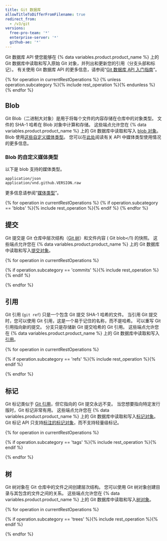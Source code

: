```yaml
---
title: Git 数据库
allowTitleToDifferFromFilename: true
redirect_from:
  - /v3/git
versions:
  free-pro-team: '*'
  enterprise-server: '*'
  github-ae: '*'
---
```


Git 数据库 API 使您能够在 {% data variables.product.product_name %} 上的 Git 数据库中读取和写入原始 Git 对象，并列出和更新您的引用（分支头部和标记）。 有关使用 Git 数据库 API 的更多信息，请参阅“[Git 数据库 API 入门指南](/rest/guides/getting-started-with-the-git-database-api)”。

{% for operation in currentRestOperations %}
  {% unless operation.subcategory %}{% include rest_operation %}{% endunless %}
{% endfor %}

## Blob

Git Blob（二进制大对象）是用于将每个文件的内容存储在仓库中的对象类型。 文件的 SHA-1 哈希在 Blob 对象中计算和存储。 这些端点允许您在 {% data variables.product.product_name %} 上的 Git 数据库中读取和写入 [blob 对象](https://git-scm.com/book/en/v1/Git-Internals-Git-Objects)。 Blob 使用[这些自定义媒体类型](#custom-media-types)。 您可以在[此处](/rest/overview/media-types)阅读有关 API 中媒体类型使用情况的更多信息。

### Blob 的自定义媒体类型

以下是 blob 支持的媒体类型。

    application/json
    application/vnd.github.VERSION.raw

更多信息请参阅“[媒体类型](/rest/overview/media-types)”。

{% for operation in currentRestOperations %}
  {% if operation.subcategory == 'blobs' %}{% include rest_operation %}{% endif %}
{% endfor %}

## 提交

Git 提交是 Git 仓库中层次结构（[Git 树](/v3/git/trees)）和文件内容 (
Git blob</1) 的快照。 这些端点允许您在 {% data variables.product.product_name %} 上的 Git 数据库中读取和写入[提交对象](https://git-scm.com/book/en/v1/Git-Internals-Git-Objects#Commit-Objects)。</p> 

{% for operation in currentRestOperations %}

{% if operation.subcategory == 'commits' %}{% include rest_operation %}{% endif %} 

{% endfor %}



## 引用

Git 引用 (`git ref`) 只是一个包含 Git 提交 SHA-1 哈希的文件。 当引用 Git 提交时，您可以使用 Git 引用，这是一个易于记住的名称，而不是哈希。 可以重写 Git 引用指向新的提交。 分支只是存储新 Git 提交哈希的 Git 引用。 这些端点允许您在 {% data variables.product.product_name %} 上的 Git 数据库中读取和写入[引用](https://git-scm.com/book/en/v1/Git-Internals-Git-References)。

{% for operation in currentRestOperations %}

{% if operation.subcategory == 'refs' %}{% include rest_operation %}{% endif %} 

{% endfor %}



## 标记

Git 标记类似于 [Git 引用](/v3/git/refs)，但它指向的 Git 提交永远不变。 当您想要指向特定发行版时，Git 标记非常有用。 这些端点允许您在 {% data variables.product.product_name %} 上的 Git 数据库中读取和写入[标记对象](https://git-scm.com/book/en/v1/Git-Internals-Git-References#Tags)。 Git 标记 API 只支持[标注的标记对象](https://git-scm.com/book/en/v1/Git-Internals-Git-References#Tags)，而不支持轻量级标记。

{% for operation in currentRestOperations %}

{% if operation.subcategory == 'tags' %}{% include rest_operation %}{% endif %} 

{% endfor %}



## 树

Git 树对象在 Git 仓库中的文件之间创建层次结构。 您可以使用 Git 树对象创建目录与其包含的文件之间的关系。 这些端点允许您在 {% data variables.product.product_name %} 上的 Git 数据库中读取和写入[树对象](https://git-scm.com/book/en/v1/Git-Internals-Git-Objects#Tree-Objects)。

{% for operation in currentRestOperations %}

{% if operation.subcategory == 'trees' %}{% include rest_operation %}{% endif %} 

{% endfor %}
